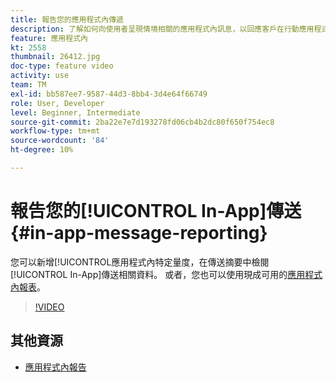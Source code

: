 ```yaml
---
title: 報告您的應用程式內傳遞
description: 了解如何向使用者呈現情境相關的應用程式內訊息，以回應客戶在行動應用程式內的即時行為。
feature: 應用程式內
kt: 2558
thumbnail: 26412.jpg
doc-type: feature video
activity: use
team: TM
exl-id: bb587ee7-9587-44d3-8bb4-3d4e64f66749
role: User, Developer
level: Beginner, Intermediate
source-git-commit: 2ba22e7e7d193278fd06cb4b2dc80f650f754ec8
workflow-type: tm+mt
source-wordcount: '84'
ht-degree: 10%

---
```


# 報告您的[!UICONTROL In-App]傳送 {#in-app-message-reporting}

您可以新增[!UICONTROL應用程式內特定量度，在傳送摘要中檢閱[!UICONTROL In-App]傳送相關資料。 或者，您也可以使用現成可用的[應用程式內報表](https://experienceleague.adobe.com/docs/campaign-standard/using/reporting/list-of-reports/in-app-report.html?lang=en)。

>[!VIDEO](https://video.tv.adobe.com/v/26412?quality=12)

## 其他資源

* [應用程式內報告](https://experienceleague.adobe.com/docs/campaign-standard/using/reporting/list-of-reports/in-app-report.html?lang=en)
